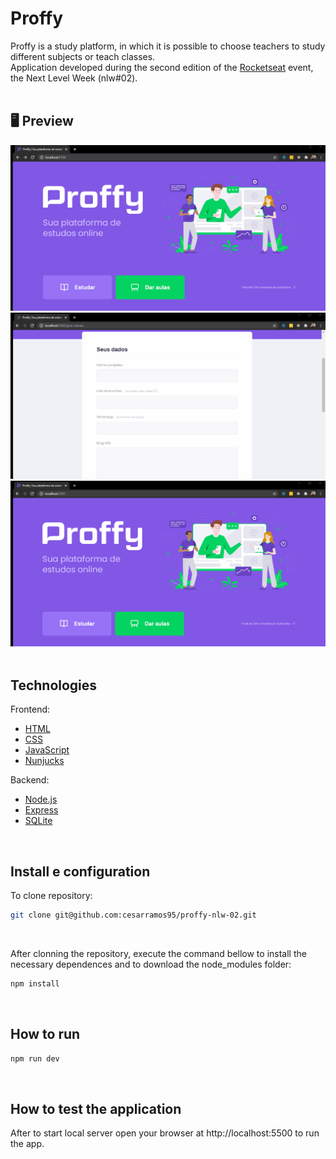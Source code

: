 # Proffy

Proffy is a study platform, in which it is possible to choose teachers to study different subjects or teach classes.  
Application developed during the second edition of the [Rocketseat](https://rocketseat.com.br/) event, the Next Level Week (nlw#02).<br><br>       

<h2>
    <g-emoji class="g-emoji" alias="desktop_computer" fallback-src="https://github.githubassets.com/images/icons/emoji/unicode/1f5a5.png">🖥</g-emoji>
    Preview
</h2>  

<div align="center">
    <img src="./public/images/Search.gif" width="600px;">  
    <img src="./public/images/Register.gif" width="600px;">  
    <img src="./public/images/SearchAll.gif" width="600px;">  
</div>

<br>

## Technologies

Frontend:
<ul>
<li> <a href="https://www.w3schools.com/html/">HTML</a> </li>
<li> <a href="https://www.w3schools.com/css/">CSS</a> </li>
<li> <a href="https://developer.mozilla.org/pt-BR/docs/Web/JavaScript">JavaScript</a> </li>
<li> <a href="https://mozilla.github.io/nunjucks/">Nunjucks</a> </li>
</ul>

Backend:
<ul>
<li> <a href="https://nodejs.org/en/">Node.js</a> </li>
<li> <a href="https://expressjs.com/">Express</a> </li>
<li> <a href="https://www.sqlite.org/index.html">SQLite</a></li>
</ul>

<br>

## Install e configuration

To clone repository:  

```sh
git clone git@github.com:cesarramos95/proffy-nlw-02.git
```
<br>

After clonning the repository, execute the command bellow to install the necessary dependences and to download the node_modules folder:  

```sh
npm install
```
<br>

## How to run
```sh
npm run dev
```
<br>

## How to test the application
 After to start local server open your browser at http://localhost:5500 to run the app.